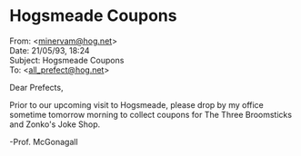 # Hogsmeade Coupons  
From: <[minervam@hog.net](mailto:minervam@hog.net)>  
Date: 21/05/93, 18:24  
Subject: Hogsmeade Coupons  
To: <[all_prefect@hog.net](mailto:all_prefect@hog.net)>  
  
Dear Prefects,  
  
Prior to our upcoming visit to Hogsmeade, please drop by my office sometime tomorrow morning to collect coupons for The Three Broomsticks and Zonko's Joke Shop.  
  
-Prof. McGonagall  
  
